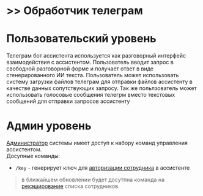 # >> Обработчик телеграм

# Пользовательский уровень
Телеграм бот ассистента используется как разговорный интерфейс взаимодействия с ассистентом. Пользователь вводит запрос в свободной разговорной форме и получает ответ в виде сгенерированного ИИ текста. Пользователь может использовать систему загрузки файлов телеграм для отправки файлов ассистенту в качестве данных сопутствующих запросу. Так же польлзователь может использовать голосовые сообщения телегрм вместо текстовых сообщений для отправки запросов ассистенту

# Админ уровень
[Администратор](1_system.md#администраторы-системы) системы имеет доступ к набору команд управления ассистентом.  
Досупные команды:
- `/key` - генерирует ключ для [авторизации сотрудника](2_hr.md#процедура-авторизации-нового-сотрудника-в-ассистент) в ассистенте

> в ближайшем обновлении будет досутпна команда на [рекэширование](2_hr.md#кэширование-сотрудников) списка сотрудников.
